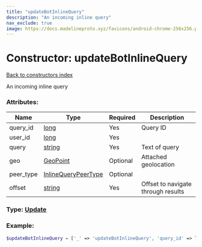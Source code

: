 ```yaml
---
title: "updateBotInlineQuery"
description: "An incoming inline query"
nav_exclude: true
image: https://docs.madelineproto.xyz/favicons/android-chrome-256x256.png
---
```

# Constructor: updateBotInlineQuery  
[Back to constructors index](/API_docs/constructors/index.md)



An incoming inline query

### Attributes:

| Name     |    Type       | Required | Description |
|----------|---------------|----------|-------------|
|query\_id|[long](/API_docs/types/long.md) | Yes|Query ID|
|user\_id|[long](/API_docs/types/long.md) | Yes|
|query|[string](/API_docs/types/string.md) | Yes|Text of query|
|geo|[GeoPoint](/API_docs/types/GeoPoint.md) | Optional|Attached geolocation|
|peer\_type|[InlineQueryPeerType](/API_docs/types/InlineQueryPeerType.md) | Optional|
|offset|[string](/API_docs/types/string.md) | Yes|Offset to navigate through results|



### Type: [Update](/API_docs/types/Update.md)


### Example:

```php
$updateBotInlineQuery = ['_' => 'updateBotInlineQuery', 'query_id' => long, 'user_id' => long, 'query' => 'string', 'geo' => GeoPoint, 'peer_type' => InlineQueryPeerType, 'offset' => 'string'];
```  
